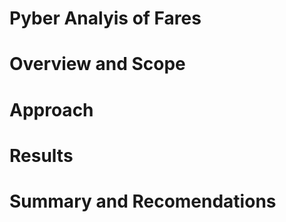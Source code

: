 # Pyber Analyis of Fares

# Overview and Scope



# Approach


# Results



# Summary and Recomendations